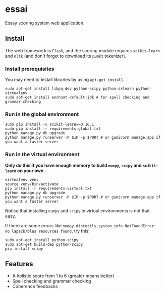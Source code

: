 essai
==============
Essay scoring system web application.

## Install

The web framework is `Flask`, and the scoring module requires `scikit-learn` and `nltk` (and don't forget to download its `punkt` tokenizer).

### Install prerequisites

You may need to install libraries by using `apt-get install`.

```
sudo apt-get install libpq-dev python-scipy python-sklearn python-virtualenv
sudo apt-get install enchant default-jdk # for spell checking and grammar checking
```

### Run in the global environment

```
sudo pip install -v scikit-learn==0.16.1
sudo pip install -r requirements-global.txt
python manage.py db upgrade
python manage.py runserver -h $IP -p $PORT # or gunicorn manage:app if you want a faster server
```

### Run in the virtual environment

**Only do this if you have enough memory to build `numpy`, `scipy` and `scikit-learn` on your own.**

```
virtualenv venv
source venv/bin/activate
pip install -r requirements-virtual.txt
python manage.py db upgrade
python manage.py runserver -h $IP -p $PORT # or gunicorn manage:app if you want a faster server
```

Notice that installing `numpy` and `scipy` in virtual environments is not that easy.

If there are some errors like `numpy.distutils.system_info.NotFoundError: no lapack/blas resources found`, try this:
```
sudo apt-get install python-scipy
sudo apt-get build-dep python-scipy
pip install scipy
```

## Features

- A holistic score from 1 to 6 (greater means better)
- Spell checking and grammar checking
- Coherence feedbacks
